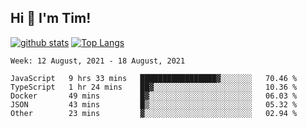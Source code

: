 ## Hi 👋 I'm Tim!
  
  [![github stats](https://github-readme-stats.vercel.app/api?username=thostetler&theme=dracula&count_private=true&show_icons=true)](https://github.com/thostetler/github-readme-stats)
  [![Top Langs](https://github-readme-stats.vercel.app/api/top-langs/?username=thostetler&layout=compact&count_private=true&theme=dracula&show_icons=true)](https://github.com/thostetler/github-readme-stats)
 
<!--START_SECTION:waka-->
```text
Week: 12 August, 2021 - 18 August, 2021

JavaScript   9 hrs 33 mins   █████████████████▓░░░░░░░   70.46 % 
TypeScript   1 hr 24 mins    ██▓░░░░░░░░░░░░░░░░░░░░░░   10.36 % 
Docker       49 mins         █▓░░░░░░░░░░░░░░░░░░░░░░░   06.03 % 
JSON         43 mins         █▒░░░░░░░░░░░░░░░░░░░░░░░   05.32 % 
Other        23 mins         ▓░░░░░░░░░░░░░░░░░░░░░░░░   02.94 % 
```
<!--END_SECTION:waka-->

